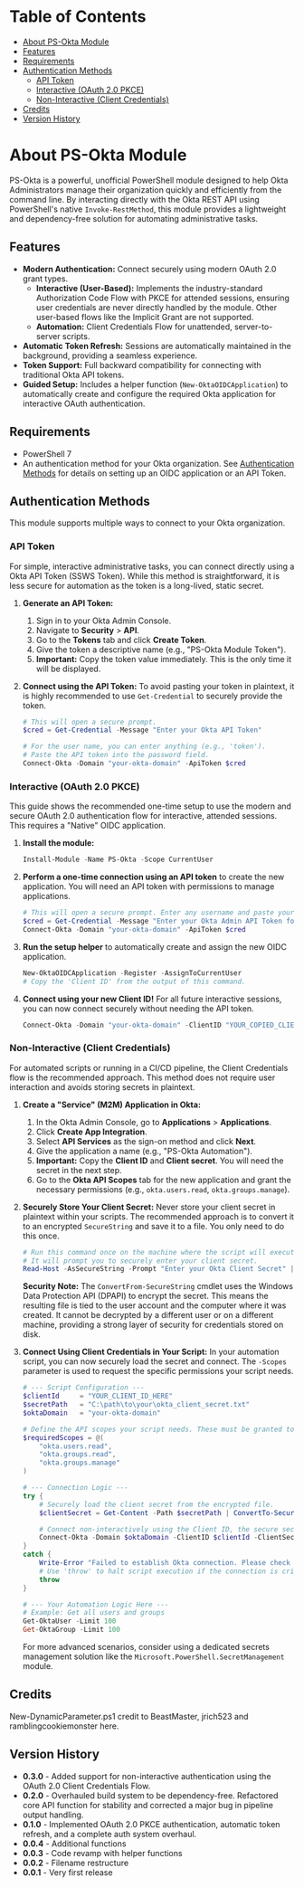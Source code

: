 # Table of Contents <!-- omit in toc -->
- [About PS-Okta Module](#about-ps-okta-module)
- [Features](#features)
- [Requirements](#requirements)
- [Authentication Methods](#authentication-methods)
  - [API Token](#api-token)
  - [Interactive (OAuth 2.0 PKCE)](#interactive-oauth-20-pkce)
  - [Non-Interactive (Client Credentials)](#non-interactive-client-credentials)
- [Credits](#credits)
- [Version History](#version-history)

# About PS-Okta Module

PS-Okta is a powerful, unofficial PowerShell module designed to help Okta Administrators manage their organization quickly and efficiently from the command line. By interacting directly with the Okta REST API using PowerShell's native `Invoke-RestMethod`, this module provides a lightweight and dependency-free solution for automating administrative tasks.

## Features

- **Modern Authentication:** Connect securely using modern OAuth 2.0 grant types.
  - **Interactive (User-Based):** Implements the industry-standard Authorization Code Flow with PKCE for attended sessions, ensuring user credentials are never directly handled by the module. Other user-based flows like the Implicit Grant are not supported.
  - **Automation:** Client Credentials Flow for unattended, server-to-server scripts.
- **Automatic Token Refresh:** Sessions are automatically maintained in the background, providing a seamless experience.
- **Token Support:** Full backward compatibility for connecting with traditional Okta API tokens.
- **Guided Setup:** Includes a helper function (`New-OktaOIDCApplication`) to automatically create and configure the required Okta application for interactive OAuth authentication.

## Requirements

- PowerShell 7
- An authentication method for your Okta organization. See [Authentication Methods](#authentication-methods) for details on setting up an OIDC application or an API Token.

## Authentication Methods

This module supports multiple ways to connect to your Okta organization.

### API Token

For simple, interactive administrative tasks, you can connect directly using a Okta API Token (SSWS Token). While this method is straightforward, it is less secure for automation as the token is a long-lived, static secret.

1.  **Generate an API Token:**
    1.  Sign in to your Okta Admin Console.
    2.  Navigate to **Security** > **API**.
    3.  Go to the **Tokens** tab and click **Create Token**.
    4.  Give the token a descriptive name (e.g., "PS-Okta Module Token").
    5.  **Important:** Copy the token value immediately. This is the only time it will be displayed.

2.  **Connect using the API Token:**
    To avoid pasting your token in plaintext, it is highly recommended to use `Get-Credential` to securely provide the token.

    ```powershell
    # This will open a secure prompt.
    $cred = Get-Credential -Message "Enter your Okta API Token"

    # For the user name, you can enter anything (e.g., 'token').
    # Paste the API token into the password field.
    Connect-Okta -Domain "your-okta-domain" -ApiToken $cred
    ```

### Interactive (OAuth 2.0 PKCE)

This guide shows the recommended one-time setup to use the modern and secure OAuth 2.0 authentication flow for interactive, attended sessions. This requires a "Native" OIDC application.

1.  **Install the module:**
    ```powershell
    Install-Module -Name PS-Okta -Scope CurrentUser
    ```

2.  **Perform a one-time connection using an API token** to create the new application. You will need an API token with permissions to manage applications.
    ```powershell
    # This will open a secure prompt. Enter any username and paste your Okta API Token into the password field.
    $cred = Get-Credential -Message "Enter your Okta Admin API Token for one-time setup"
    Connect-Okta -Domain "your-okta-domain" -ApiToken $cred
    ```

3.  **Run the setup helper** to automatically create and assign the new OIDC application.
    ```powershell
    New-OktaOIDCApplication -Register -AssignToCurrentUser
    # Copy the 'Client ID' from the output of this command.
    ```

4.  **Connect using your new Client ID!** For all future interactive sessions, you can now connect securely without needing the API token.
    ```powershell
    Connect-Okta -Domain "your-okta-domain" -ClientID "YOUR_COPIED_CLIENT_ID"
    ```

### Non-Interactive (Client Credentials)

For automated scripts or running in a CI/CD pipeline, the Client Credentials flow is the recommended approach. This method does not require user interaction and avoids storing secrets in plaintext.

1.  **Create a "Service" (M2M) Application in Okta:**
    1.  In the Okta Admin Console, go to **Applications** > **Applications**.
    2.  Click **Create App Integration**.
    3.  Select **API Services** as the sign-on method and click **Next**.
    4.  Give the application a name (e.g., "PS-Okta Automation").
    5.  **Important:** Copy the **Client ID** and **Client secret**. You will need the secret in the next step.
    6.  Go to the **Okta API Scopes** tab for the new application and grant the necessary permissions (e.g., `okta.users.read`, `okta.groups.manage`).

2.  **Securely Store Your Client Secret:**
    Never store your client secret in plaintext within your scripts. The recommended approach is to convert it to an encrypted `SecureString` and save it to a file. You only need to do this once.

    ```powershell
    # Run this command once on the machine where the script will execute.
    # It will prompt you to securely enter your client secret.
    Read-Host -AsSecureString -Prompt "Enter your Okta Client Secret" | ConvertFrom-SecureString | Out-File -FilePath "C:\path\to\your\okta_client_secret.txt"
    ```
    **Security Note:** The `ConvertFrom-SecureString` cmdlet uses the Windows Data Protection API (DPAPI) to encrypt the secret. This means the resulting file is tied to the user account and the computer where it was created. It cannot be decrypted by a different user or on a different machine, providing a strong layer of security for credentials stored on disk.

3.  **Connect Using Client Credentials in Your Script:**
    In your automation script, you can now securely load the secret and connect. The `-Scopes` parameter is used to request the specific permissions your script needs.

    ```powershell
    # --- Script Configuration ---
    $clientId     = "YOUR_CLIENT_ID_HERE"
    $secretPath   = "C:\path\to\your\okta_client_secret.txt"
    $oktaDomain   = "your-okta-domain"
    
    # Define the API scopes your script needs. These must be granted to the application in Okta.
    $requiredScopes = @(
        "okta.users.read",
        "okta.groups.read",
        "okta.groups.manage"
    )

    # --- Connection Logic ---
    try {
        # Securely load the client secret from the encrypted file.
        $clientSecret = Get-Content -Path $secretPath | ConvertTo-SecureString

        # Connect non-interactively using the Client ID, the secure secret, and the required scopes.
        Connect-Okta -Domain $oktaDomain -ClientID $clientId -ClientSecret $clientSecret -Scopes $requiredScopes
    }
    catch {
        Write-Error "Failed to establish Okta connection. Please check configuration and credentials."
        # Use 'throw' to halt script execution if the connection is critical.
        throw
    }

    # --- Your Automation Logic Here ---
    # Example: Get all users and groups
    Get-OktaUser -Limit 100
    Get-OktaGroup -Limit 100
    ```
    For more advanced scenarios, consider using a dedicated secrets management solution like the `Microsoft.PowerShell.SecretManagement` module.

## Credits

New-DynamicParameter.ps1 credit to BeastMaster, jrich523 and ramblingcookiemonster here.

## Version History
* **0.3.0** - Added support for non-interactive authentication using the OAuth 2.0 Client Credentials Flow.
* **0.2.0** - Overhauled build system to be dependency-free. Refactored core API function for stability and corrected a major bug in pipeline output handling.
* **0.1.0** - Implemented OAuth 2.0 PKCE authentication, automatic token refresh, and a complete auth system overhaul.
* **0.0.4** - Additional functions
* **0.0.3** - Code revamp with helper functions
* **0.0.2** - Filename restructure
* **0.0.1** - Very first release
